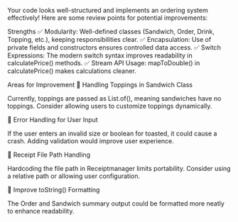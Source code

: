 Your code looks well-structured and implements an ordering system effectively! Here are some review points for potential improvements:

Strengths
✅ Modularity: Well-defined classes (Sandwich, Order, Drink, Topping, etc.), keeping responsibilities clear. ✅ Encapsulation: Use of private fields and constructors ensures controlled data access. ✅ Switch Expressions: The modern switch syntax improves readability in calculatePrice() methods. ✅ Stream API Usage: mapToDouble() in calculatePrice() makes calculations cleaner.

Areas for Improvement
🔹 Handling Toppings in Sandwich Class

Currently, toppings are passed as List.of(), meaning sandwiches have no toppings. Consider allowing users to customize toppings dynamically.

🔹 Error Handling for User Input

If the user enters an invalid size or boolean for toasted, it could cause a crash. Adding validation would improve user experience.

🔹 Receipt File Path Handling

Hardcoding the file path in Receiptmanager limits portability. Consider using a relative path or allowing user configuration.

🔹 Improve toString() Formatting

The Order and Sandwich summary output could be formatted more neatly to enhance readability.